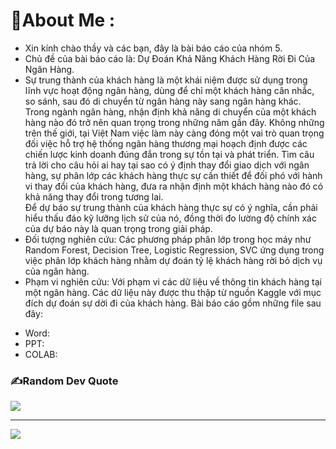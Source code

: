 # 💫About Me :
+ Xin kính chào thầy và các bạn, đây là bài báo cáo của nhóm 5.
+ Chủ đề của bài báo cáo là: Dự Đoán Khả Năng Khách Hàng Rời Đi Của Ngân Hàng.
+ Sự trung thành của khách hàng là một khái niệm được sử dụng trong lĩnh vực hoạt động ngân hàng, dùng để chỉ một khách hàng cân nhắc, so sánh, sau đó di chuyển từ ngân hàng này sang ngân hàng khác. Trong ngành ngân hàng, nhận định khả năng di chuyển của một khách hàng nào đó trở nên quan trọng trong những năm gần đây. Không những trên thế giới, tại Việt Nam việc làm này càng đóng một vai trò quan trọng đối việc hỗ trợ hệ thống ngân hàng thương mại hoạch định được các chiến lược kinh doanh đúng đắn trong sự tồn tại và phát triển. 
Tìm câu trả lời cho câu hỏi ai hay tại sao có ý định thay đổi giao dịch với ngân hàng, sự phân lớp các khách hàng thực sự cần thiết để đối phó với hành vi thay đổi của khách hàng, đưa ra nhận định một khách hàng nào đó có khả năng thay đổi trong tương lai.  
Để dự báo sự trung thành của khách hàng thực sự có ý nghĩa, cần phải hiểu thấu đáo kỹ lưỡng lịch sử của nó, đồng thời đo lường độ chính xác của dự báo này là quan trọng trong giải pháp.
+ Đối tượng nghiên cứu: Các phương pháp phân lớp trong học máy như Random Forest, Decision Tree, Logistic Regression, SVC ứng dụng trong việc phân lớp khách hàng nhằm dự đoán tỷ lệ khách hàng rời bỏ dịch vụ của ngân hàng.
+ Phạm vi nghiên cứu: Với phạm vi các dữ liệu về thông tin khách hàng tại một ngân hàng. Các dữ liệu này được thu thập từ nguồn Kaggle với mục đích dự đoán sự dời đi của khách hàng.
Bài báo cáo gồm những file sau đây:
- Word: 
- PPT:
- COLAB:

### ✍️Random Dev Quote
![](https://quotes-github-readme.vercel.app/api?type=horizontal&theme=radical)



---
[![](https://visitcount.itsvg.in/api?id=221IS2901_DAwP_R_FinalProject_Group5&icon=0&color=0)](https://visitcount.itsvg.in)

